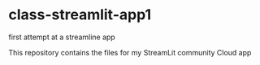 # class-streamlit-app1
first attempt at a streamline app


This repository contains the files for my StreamLit community Cloud app
